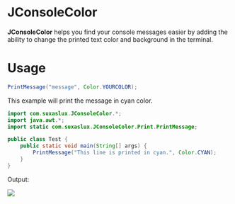 # JConsoleColor
**JConsoleColor** helps you find your console messages easier by adding the ability to change the printed text color and background in the terminal.
# Usage

```JAVA
PrintMessage("message", Color.YOURCOLOR);
```
This example will print the message in cyan color.
```JAVA
import com.suxaslux.JConsoleColor.*;
import java.awt.*;
import static com.suxaslux.JConsoleColor.Print.PrintMessage;

public class Test {
    public static void main(String[] args) {
        PrintMessage("This line is printed in cyan.", Color.CYAN);
    }
}
```
Output:

![](../../Desktop/output_cyan.png)